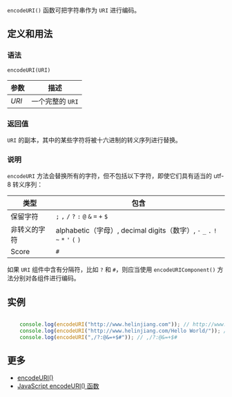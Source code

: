 `encodeURI()` 函数可把字符串作为 `URI` 进行编码。

## 定义和用法

### 语法

`encodeURI(URI)`

| 参数 | 描述 |
| --- | --- |
| _URI_ | 一个完整的 `URI` |

### 返回值

`URI` 的副本，其中的某些字符将被十六进制的转义序列进行替换。

### 说明

`encodeURI` 方法会替换所有的字符，但不包括以下字符，即使它们具有适当的 utf-8 转义序列：

| 类型 | 包含 |
| --- | --- |
| 保留字符 | `;` `,` `/` `?` `:` `@` `&` `=` `+` `$` |
| 非转义的字符 | alphabetic（字母）, decimal digits（数字）, `-` `_` `.` `!` `~` `*` `'` `(` `)` |
| Score | `#` |

如果 `URI` 组件中含有分隔符，比如 `?` 和 `#`，则应当使用 `encodeURIComponent()` 方法分别对各组件进行编码。

## 实例

``` javascript

    console.log(encodeURI("http://www.helinjiang.com")); // http://www.w3school.com.cn
    console.log(encodeURI("http://www.helinjiang.com/Hello World/")); // http://www.helinjiang.com/Hello%20World/
    console.log(encodeURI(",/?:@&=+$#")); // ,/?:@&=+$#

```

## 更多

*   [encodeURI()](https://developer.mozilla.org/zh-CN/docs/Web/JavaScript/Reference/Global_Objects/encodeURI)
*   [JavaScript encodeURI() 函数](http://www.w3school.com.cn/jsref/jsref_encodeuri.asp)